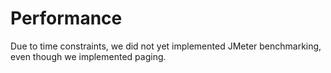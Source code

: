 # Performance
Due to time constraints, we did not yet implemented JMeter benchmarking, even though we implemented paging.
